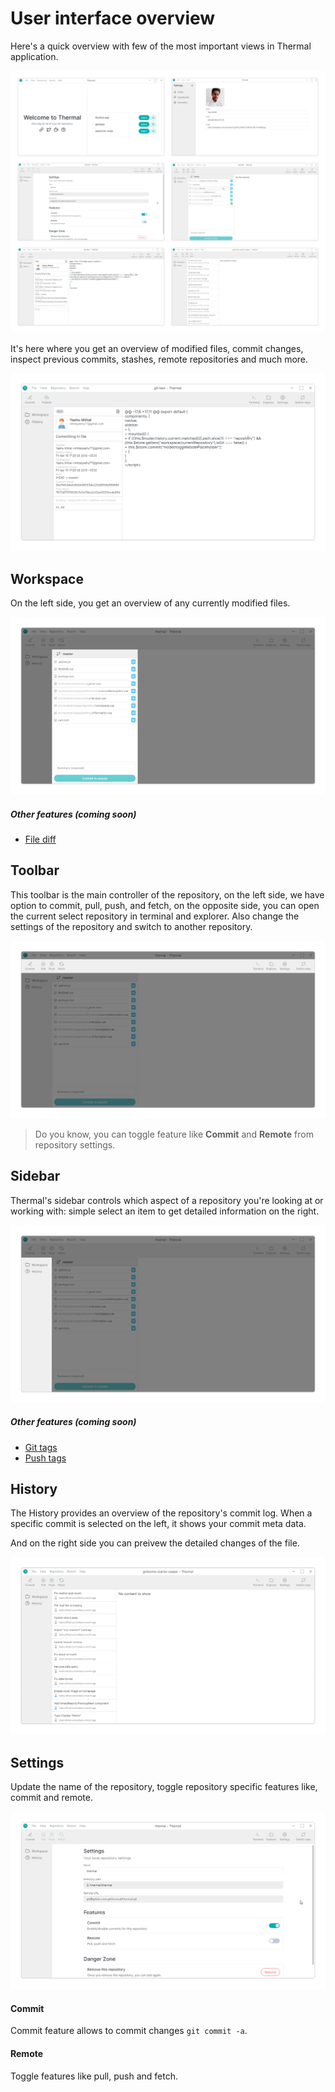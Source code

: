 # User interface overview

Here's a quick overview with few of the most important views in Thermal application.

![Application screenshot](./images/app-screenshot.png)

It's here where you get an overview of modified files, commit changes, inspect previous commits, stashes, remote repositories and much more.

![Commit details](./images/repository-commit.png)

## Workspace

On the left side, you get an overview of any currently modified files.

![Repository workspace](./images/repository-workspace.png)

##### Other features _(coming soon)_

- [File diff](https://github.com/gitthermal/thermal/issues/42)

## Toolbar

This toolbar is the main controller of the repository, on the left side, we have option to commit, pull, push, and fetch, on the opposite side, you can open the current select repository in terminal and explorer. Also change the settings of the repository and switch to another repository.

![Repository toolbar](./images/repository-toolbar.png)

> Do you know, you can toggle feature like **Commit** and **Remote** from repository settings.

## Sidebar

Thermal's sidebar controls which aspect of a repository you're looking at or working with: simple select an item to get detailed information on the right.

![Repository sidebar](./images/repository-sidebar.png)

##### Other features _(coming soon)_

- [Git tags](https://github.com/gitthermal/thermal/issues/28)
- [Push tags](https://github.com/gitthermal/thermal/issues/16)

## History

The History provides an overview of the repository's commit log. When a specific commit is selected on the left, it shows your commit meta data.

And on the right side you can preivew the detailed changes of the file.

![Repository commit history](./images/repository-history.png)

## Settings

Update the name of the repository, toggle repository specific features like, commit and remote.

![Repository settings](./images/repository-settings.png)

#### Commit

Commit feature allows to commit changes `git commit -a`.

#### Remote

Toggle features like pull, push and fetch.
